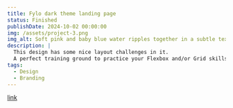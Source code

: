 ```yaml
---
title: Fylo dark theme landing page
status: Finished
publishDate: 2024-10-02 00:00:00
img: /assets/project-3.png
img_alt: Soft pink and baby blue water ripples together in a subtle texture.
description: |
  This design has some nice layout challenges in it. 
  A perfect training ground to practice your Flexbox and/or Grid skills.
tags:
  - Design
  - Branding
---
```


[link](https://chic-piroshki-d513dc.netlify.app/)
